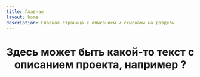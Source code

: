 ```yaml
---
title: Главная
layout: home
description: Главная страница с описанием и ссылками на разделы
---
```

<h1 style="text-align: center"><strong>Здесь может быть какой-то текст с описанием проекта, например ?</strong></h1>
